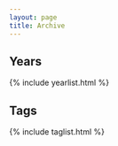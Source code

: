 ```yaml
---
layout: page
title: Archive
---
```


## Years

{% include yearlist.html %}

## Tags

{% include taglist.html %}
